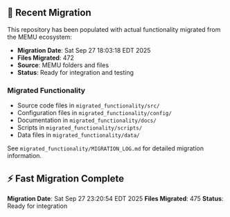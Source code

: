 
## 🔄 Recent Migration

This repository has been populated with actual functionality migrated from the MEMU ecosystem:

- **Migration Date**: Sat Sep 27 18:03:18 EDT 2025
- **Files Migrated**:      472
- **Source**: MEMU folders and files
- **Status**: Ready for integration and testing

### Migrated Functionality
- Source code files in `migrated_functionality/src/`
- Configuration files in `migrated_functionality/config/`
- Documentation in `migrated_functionality/docs/`
- Scripts in `migrated_functionality/scripts/`
- Data files in `migrated_functionality/data/`

See `migrated_functionality/MIGRATION_LOG.md` for detailed migration information.


## ⚡ Fast Migration Complete

**Migration Date**: Sat Sep 27 23:20:54 EDT 2025
**Files Migrated**:      475
**Status**: Ready for integration

